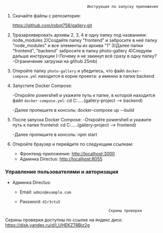 <!-- ##  Описание решения

Этот проект представляет собой веб-приложение для галереи фотографий, которое позволяет администраторам загружать фотографии через Directus, а посетителям просматривать их на фронтенд-странице. Фронтенд разработан с использованием React, а для бекенда используется self-hosted Directus. -->

 <!-- **frontend/**: Директория с исходным кодом фронтенд-приложения на React.
-     **backend/**: Директория с конфигурацией и данными для Directus.
-     **docker-compose.yml**: Файл для запуска проекта с использованием Docker Compose. -->

                                         Инструкция по запуску приложения

1. Скачайте файлы с репозитория:

   https://github.com/robot756/gallery.git

2. 1)разархивировать архивы 2, 3, 4 в одну папку под названием: node_modules
   2)Создайте папку "frontend" и забросите в неё папку "node_modules" и все элементы из архива "1"
   3)Далее папки "frontend", "backend" забросите в папку photo-gallery
   4)Следуем дальше инструкции
   (-Почему я не закинул всё сразу в одну папку?
   -Ограничение загрузки на github 25mb)

3. Откройте папку `photo-gallery` и убедитесь, что файл `docker-compose.yml` находится в корне проекта: а именно в папке backend

4. Запустите Docker Compose:

   -Откройте powershell и укажите путь к папке, в которой находится файл `docker-compose.yml`:
   cd C:\.....(gallery-project --> backend)

   -Далее пропишите в консоль:
   docker-compose up --build

5. После запуска Docker Compose:
   -Откройте powershell и укажите путь к папке frontend:
   cd C:\.....(gallery-project --> frontend)

   -Далее пропишите в консоль:
   npm start

6. Откройте браузер и перейдите по следующим ссылкам:

   - Фронтенд-приложение: [http://localhost:3000](http://localhost:3000)
   - Админка Directus: [http://localhost:8055](http://localhost:8055)

### Управление пользователями и авторизация

- Админка Directus:

  - Email: `admin@example.com`
  - Password: `d1r3ctu5`

                                                Скрины проверки

Скрины проверки доступны по ссылке на яндекс диск:
https://disk.yandex.ru/d/l_UHEKZ78Bjz2g
